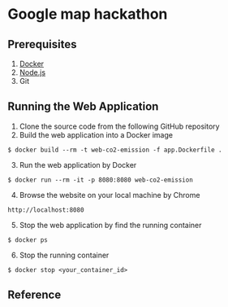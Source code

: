 # Google map hackathon

## Prerequisites
1. [Docker](https://docs.docker.com/get-docker/)
2. [Node.js](https://nodejs.org/en/download/)  
3. Git

## Running the Web Application
1. Clone the source code from the following GitHub repository
2. Build the web application into a Docker image
```
$ docker build --rm -t web-co2-emission -f app.Dockerfile .
```

3. Run the web application by Docker
```
$ docker run --rm -it -p 8080:8080 web-co2-emission
```

4. Browse the website on your local machine by Chrome
```
http://localhost:8080
```

5. Stop the web application by find the running container
```
$ docker ps 
```
6. Stop the running container
```
$ docker stop <your_container_id>
```


## Reference

